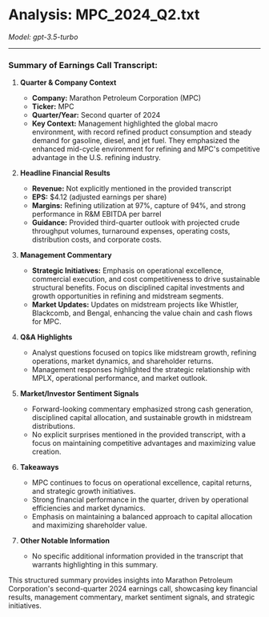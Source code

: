 # Analysis: MPC_2024_Q2.txt

*Model: gpt-3.5-turbo*

---

### Summary of Earnings Call Transcript:

1. **Quarter & Company Context**
   - **Company:** Marathon Petroleum Corporation (MPC)
   - **Ticker:** MPC
   - **Quarter/Year:** Second quarter of 2024
   - **Key Context:** Management highlighted the global macro environment, with record refined product consumption and steady demand for gasoline, diesel, and jet fuel. They emphasized the enhanced mid-cycle environment for refining and MPC's competitive advantage in the U.S. refining industry.

2. **Headline Financial Results**
   - **Revenue:** Not explicitly mentioned in the provided transcript
   - **EPS:** $4.12 (adjusted earnings per share)
   - **Margins:** Refining utilization at 97%, capture of 94%, and strong performance in R&M EBITDA per barrel
   - **Guidance:** Provided third-quarter outlook with projected crude throughput volumes, turnaround expenses, operating costs, distribution costs, and corporate costs.

3. **Management Commentary**
   - **Strategic Initiatives:** Emphasis on operational excellence, commercial execution, and cost competitiveness to drive sustainable structural benefits. Focus on disciplined capital investments and growth opportunities in refining and midstream segments.
   - **Market Updates:** Updates on midstream projects like Whistler, Blackcomb, and Bengal, enhancing the value chain and cash flows for MPC.

4. **Q&A Highlights**
   - Analyst questions focused on topics like midstream growth, refining operations, market dynamics, and shareholder returns.
   - Management responses highlighted the strategic relationship with MPLX, operational performance, and market outlook.

5. **Market/Investor Sentiment Signals**
   - Forward-looking commentary emphasized strong cash generation, disciplined capital allocation, and sustainable growth in midstream distributions.
   - No explicit surprises mentioned in the provided transcript, with a focus on maintaining competitive advantages and maximizing value creation.

6. **Takeaways**
   - MPC continues to focus on operational excellence, capital returns, and strategic growth initiatives.
   - Strong financial performance in the quarter, driven by operational efficiencies and market dynamics.
   - Emphasis on maintaining a balanced approach to capital allocation and maximizing shareholder value.

7. **Other Notable Information**
   - No specific additional information provided in the transcript that warrants highlighting in this summary.

This structured summary provides insights into Marathon Petroleum Corporation's second-quarter 2024 earnings call, showcasing key financial results, management commentary, market sentiment signals, and strategic initiatives.